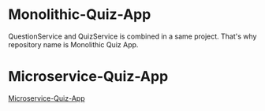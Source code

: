 # Monolithic-Quiz-App
QuestionService and QuizService is combined in a same project. That's why repository name is Monolithic Quiz App.

# Microservice-Quiz-App
<a href="https://github.com/akkiePro/Microservice-Quiz-App">Microservice-Quiz-App</a>
